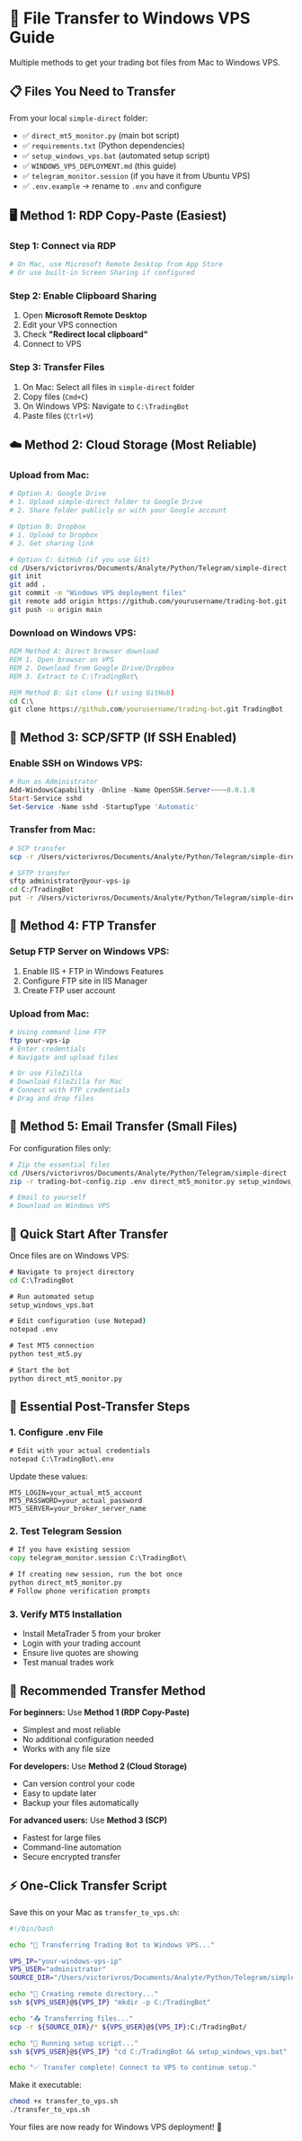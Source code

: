 # 📁 File Transfer to Windows VPS Guide

Multiple methods to get your trading bot files from Mac to Windows VPS.

## 📋 **Files You Need to Transfer**

From your local `simple-direct` folder:

- ✅ `direct_mt5_monitor.py` (main bot script)
- ✅ `requirements.txt` (Python dependencies)
- ✅ `setup_windows_vps.bat` (automated setup script)
- ✅ `WINDOWS_VPS_DEPLOYMENT.md` (this guide)
- ✅ `telegram_monitor.session` (if you have it from Ubuntu VPS)
- ✅ `.env.example` → rename to `.env` and configure

## 🖥️ **Method 1: RDP Copy-Paste (Easiest)**

### **Step 1: Connect via RDP**

```bash
# On Mac, use Microsoft Remote Desktop from App Store
# Or use built-in Screen Sharing if configured
```

### **Step 2: Enable Clipboard Sharing**

1. Open **Microsoft Remote Desktop**
2. Edit your VPS connection
3. Check **"Redirect local clipboard"**
4. Connect to VPS

### **Step 3: Transfer Files**

1. On Mac: Select all files in `simple-direct` folder
2. Copy files (`Cmd+C`)
3. On Windows VPS: Navigate to `C:\TradingBot`
4. Paste files (`Ctrl+V`)

## ☁️ **Method 2: Cloud Storage (Most Reliable)**

### **Upload from Mac:**

```bash
# Option A: Google Drive
# 1. Upload simple-direct folder to Google Drive
# 2. Share folder publicly or with your Google account

# Option B: Dropbox
# 1. Upload to Dropbox
# 2. Get sharing link

# Option C: GitHub (if you use Git)
cd /Users/victorivros/Documents/Analyte/Python/Telegram/simple-direct
git init
git add .
git commit -m "Windows VPS deployment files"
git remote add origin https://github.com/yourusername/trading-bot.git
git push -u origin main
```

### **Download on Windows VPS:**

```cmd
REM Method A: Direct browser download
REM 1. Open browser on VPS
REM 2. Download from Google Drive/Dropbox
REM 3. Extract to C:\TradingBot\

REM Method B: Git clone (if using GitHub)
cd C:\
git clone https://github.com/yourusername/trading-bot.git TradingBot
```

## 📡 **Method 3: SCP/SFTP (If SSH Enabled)**

### **Enable SSH on Windows VPS:**

```powershell
# Run as Administrator
Add-WindowsCapability -Online -Name OpenSSH.Server~~~~0.0.1.0
Start-Service sshd
Set-Service -Name sshd -StartupType 'Automatic'
```

### **Transfer from Mac:**

```bash
# SCP transfer
scp -r /Users/victorivros/Documents/Analyte/Python/Telegram/simple-direct/* administrator@your-vps-ip:C:/TradingBot/

# SFTP transfer
sftp administrator@your-vps-ip
cd C:/TradingBot
put -r /Users/victorivros/Documents/Analyte/Python/Telegram/simple-direct/*
```

## 💾 **Method 4: FTP Transfer**

### **Setup FTP Server on Windows VPS:**

1. Enable IIS + FTP in Windows Features
2. Configure FTP site in IIS Manager
3. Create FTP user account

### **Upload from Mac:**

```bash
# Using command line FTP
ftp your-vps-ip
# Enter credentials
# Navigate and upload files

# Or use FileZilla
# Download FileZilla for Mac
# Connect with FTP credentials
# Drag and drop files
```

## 📧 **Method 5: Email Transfer (Small Files)**

For configuration files only:

```bash
# Zip the essential files
cd /Users/victorivros/Documents/Analyte/Python/Telegram/simple-direct
zip -r trading-bot-config.zip .env direct_mt5_monitor.py setup_windows_vps.bat

# Email to yourself
# Download on Windows VPS
```

## 🚀 **Quick Start After Transfer**

Once files are on Windows VPS:

```cmd
# Navigate to project directory
cd C:\TradingBot

# Run automated setup
setup_windows_vps.bat

# Edit configuration (use Notepad)
notepad .env

# Test MT5 connection
python test_mt5.py

# Start the bot
python direct_mt5_monitor.py
```

## 🔧 **Essential Post-Transfer Steps**

### **1. Configure .env File**

```cmd
# Edit with your actual credentials
notepad C:\TradingBot\.env
```

Update these values:

```env
MT5_LOGIN=your_actual_mt5_account
MT5_PASSWORD=your_actual_password
MT5_SERVER=your_broker_server_name
```

### **2. Test Telegram Session**

```cmd
# If you have existing session
copy telegram_monitor.session C:\TradingBot\

# If creating new session, run the bot once
python direct_mt5_monitor.py
# Follow phone verification prompts
```

### **3. Verify MT5 Installation**

- Install MetaTrader 5 from your broker
- Login with your trading account
- Ensure live quotes are showing
- Test manual trades work

## 🎯 **Recommended Transfer Method**

**For beginners:** Use **Method 1 (RDP Copy-Paste)**

- Simplest and most reliable
- No additional configuration needed
- Works with any file size

**For developers:** Use **Method 2 (Cloud Storage)**

- Can version control your code
- Easy to update later
- Backup your files automatically

**For advanced users:** Use **Method 3 (SCP)**

- Fastest for large files
- Command-line automation
- Secure encrypted transfer

## ⚡ **One-Click Transfer Script**

Save this on your Mac as `transfer_to_vps.sh`:

```bash
#!/bin/bash

echo "🚀 Transferring Trading Bot to Windows VPS..."

VPS_IP="your-windows-vps-ip"
VPS_USER="administrator"
SOURCE_DIR="/Users/victorivros/Documents/Analyte/Python/Telegram/simple-direct"

echo "📁 Creating remote directory..."
ssh ${VPS_USER}@${VPS_IP} "mkdir -p C:/TradingBot"

echo "📤 Transferring files..."
scp -r ${SOURCE_DIR}/* ${VPS_USER}@${VPS_IP}:C:/TradingBot/

echo "🔧 Running setup script..."
ssh ${VPS_USER}@${VPS_IP} "cd C:/TradingBot && setup_windows_vps.bat"

echo "✅ Transfer complete! Connect to VPS to continue setup."
```

Make it executable:

```bash
chmod +x transfer_to_vps.sh
./transfer_to_vps.sh
```

Your files are now ready for Windows VPS deployment! 🎯

